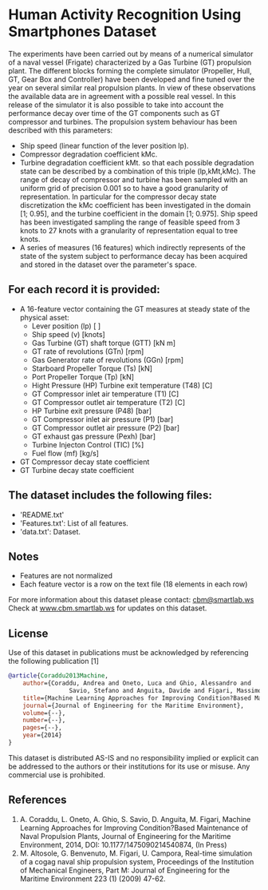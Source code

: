 # Human Activity Recognition Using Smartphones Dataset

The experiments have been carried out by means of a numerical simulator of a naval vessel (Frigate) characterized by a Gas Turbine (GT) propulsion plant. The different blocks forming the complete simulator (Propeller, Hull, GT, Gear Box and Controller) have been developed and fine tuned over the year on several similar real propulsion plants. In view of these observations the available data are in agreement with a possible real vessel.
In this release of the simulator it is also possible to take into account the performance decay over time of the GT components such as GT compressor and turbines.
The propulsion system behaviour has been described with this parameters:
- Ship speed (linear function of the lever position lp).
- Compressor degradation coefficient kMc.
- Turbine degradation coefficient kMt.
so that each possible degradation state can be described by a combination of this triple (lp,kMt,kMc).
The range of decay of compressor and turbine has been sampled with an uniform grid of precision 0.001 so to have a good granularity of representation.
In particular for the compressor decay state discretization the kMc coefficient has been investigated in the domain [1; 0.95], and the turbine coefficient in the domain [1; 0.975].
Ship speed has been investigated sampling the range of feasible speed from 3 knots to 27 knots with a granularity of representation equal to tree knots.
- A series of measures (16 features) which indirectly represents of the state of the system subject to performance decay has been acquired and stored in the dataset over the parameter's space.

## For each record it is provided:

- A 16-feature vector containing the GT measures at steady state of the physical asset:
    - Lever position (lp) [ ]
    - Ship speed (v) [knots]
    - Gas Turbine (GT) shaft torque (GTT) [kN m]
    -  GT rate of revolutions (GTn) [rpm]
    - Gas Generator rate of revolutions (GGn) [rpm]
    - Starboard Propeller Torque (Ts) [kN]
    - Port Propeller Torque (Tp) [kN]
    - Hight Pressure (HP) Turbine exit temperature (T48) [C]
    - GT Compressor inlet air temperature (T1) [C]
    - GT Compressor outlet air temperature (T2) [C]
    - HP Turbine exit pressure (P48) [bar]
    - GT Compressor inlet air pressure (P1) [bar]
    - GT Compressor outlet air pressure (P2) [bar]
    - GT exhaust gas pressure (Pexh) [bar]
    - Turbine Injecton Control (TIC) [%]
    - Fuel flow (mf) [kg/s]
- GT Compressor decay state coefficient
- GT Turbine decay state coefficient

## The dataset includes the following files:

- 'README.txt'
- 'Features.txt': List of all features.
- 'data.txt': Dataset.


## Notes
- Features are not normalized
- Each feature vector is a row on the text file (18 elements in each row)

For more information about this dataset please contact: cbm@smartlab.ws
Check at www.cbm.smartlab.ws for updates on this dataset.

## License

Use of this dataset in publications must be acknowledged by referencing the following publication [1] 

```bibtex
@article{Coraddu2013Machine,
    author={Coraddu, Andrea and Oneto, Luca and Ghio, Alessandro and 
                 Savio, Stefano and Anguita, Davide and Figari, Massimo},
    title={Machine Learning Approaches for Improving Condition?Based Maintenance of Naval Propulsion Plants},
    journal={Journal of Engineering for the Maritime Environment},
    volume={--},
    number={--},
    pages={--},
    year={2014}
}
```

This dataset is distributed AS-IS and no responsibility implied or explicit can be addressed to the authors or their institutions for its use or misuse. Any commercial use is prohibited.

## References

1. A. Coraddu, L. Oneto, A. Ghio, S. Savio, D. Anguita, M. Figari, Machine Learning Approaches for Improving Condition?Based Maintenance of Naval Propulsion Plants, Journal of Engineering for the Maritime Environment, 2014, DOI: 10.1177/1475090214540874, (In Press)
1. M. Altosole, G. Benvenuto, M. Figari, U. Campora, Real-time simulation of a cogag naval ship propulsion system, Proceedings of the Institution of Mechanical Engineers, Part M: Journal of Engineering for the Maritime Environment 223 (1) (2009) 47-62.
